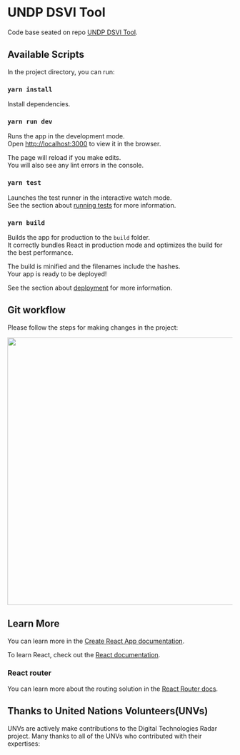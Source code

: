 # UNDP DSVI Tool

Code base seated on repo  [UNDP DSVI Tool]([](https://github.com/SDG-AI-Lab/DSVI_Tool_v3/)).

## Available Scripts

In the project directory, you can run:

### `yarn install`

Install dependencies.

### `yarn run dev`

Runs the app in the development mode.\
Open [http://localhost:3000](http://localhost:3000) to view it in the browser.

The page will reload if you make edits.\
You will also see any lint errors in the console.

### `yarn test`

Launches the test runner in the interactive watch mode.\
See the section about [running tests](https://facebook.github.io/create-react-app/docs/running-tests) for more information.

### `yarn build`

Builds the app for production to the `build` folder.\
It correctly bundles React in production mode and optimizes the build for the best performance.

The build is minified and the filenames include the hashes.\
Your app is ready to be deployed!

See the section about [deployment](https://facebook.github.io/create-react-app/docs/deployment) for more information.

## Git workflow

Please follow the steps for making changes in the project:
<div>
<img src="https://iili.io/XH7wMB.png" width="600"/>



## Learn More

You can learn more in the [Create React App documentation](https://facebook.github.io/create-react-app/docs/getting-started).

To learn React, check out the [React documentation](https://reactjs.org/).

### React router

You can learn more about the routing solution in the [React Router docs](https://reactrouter.com/docs/en/v6/getting-started/installation).

## Thanks to United Nations Volunteers(UNVs)

UNVs are actively make contributions to the Digital Technologies Radar project. Many thanks to all of the UNVs who contributed with their expertises:
